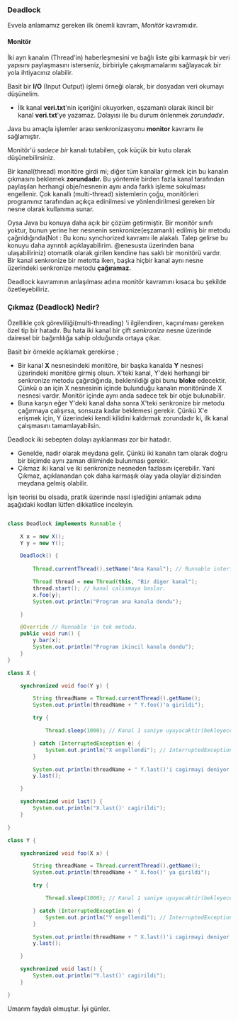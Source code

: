 ### Deadlock

Evvela anlamamız gereken ilk önemli kavram, *Monitör* kavramıdır.

#### Monitör

İki ayrı kanalın (Thread'in) haberleşmesini ve bağlı liste gibi karmaşık bir veri yapısını paylaşmasını isterseniz, birbiriyle çakışmamalarını sağlayacak bir yola ihtiyacınız olabilir. 

Basit bir **I/O** (Input Output) işlemi örneği olarak, bir dosyadan veri okumayı düşünelim.

- İlk kanal **veri.txt**'nin içeriğini okuyorken, eşzamanlı olarak ikincil bir kanal
 **veri.txt**'ye yazamaz. Dolayısı ile bu durum önlenmek *zorundadır*.
 
Java bu amaçla işlemler arası senkronizasyonu **monitor** kavramı ile sağlamıştır.

Monitör'ü *sadece bir* kanalı tutabilen, çok küçük bir kutu olarak düşünebilirsiniz.

Bir kanal(thread) monitöre girdi mi; diğer tüm kanallar girmek için bu kanalın çıkmasını beklemek **zorundadır.** Bu yöntemle birden fazla kanal tarafından paylaşılan herhangi obje/nesnenin aynı anda farklı işleme sokulması engellenir. Çok kanallı (multi-thread) sistemlerin çoğu, monitörleri programınız tarafından açıkça edinilmesi ve yönlendirilmesi gereken bir nesne olarak kullanıma sunar.

Oysa Java bu konuya daha açık bir çözüm getirmiştir. Bir monitör sınıfı yoktur, bunun yerine her nesnenin senkronize(eşzamanlı) edilmiş bir metodu çağrıldığında(Not : Bu konu synchorized kavramı ile alakalı. Talep gelirse bu konuyu daha ayrıntılı açıklayabilirim. @enesusta üzerinden bana ulaşabiliriniz) otomatik olarak girilen kendine has saklı bir monitörü vardır. Bir kanal senkronize bir metotta iken, başka hiçbir kanal aynı nesne üzerindeki senkronize metodu **çağıramaz.**

Deadlock kavramının anlaşılması adına monitör kavramını kısaca bu şekilde özetleyebiliriz.

### Çıkmaz (Deadlock) Nedir?

Özellikle çok görevliliği(multi-threading) 'i ilgilendiren, kaçınılması gereken özel tip bir hatadır. Bu hata iki kanal bir çift *senkronize* nesne üzerinde dairesel bir bağımlılığa sahip olduğunda ortaya çıkar.

Basit bir örnekle açıklamak gerekirse ;

- Bir kanal **X** nesnesindeki monitöre, bir başka kanalda **Y** nesnesi üzerindeki monitöre girmiş olsun. X'teki kanal, Y'deki herhangi bir senkronize metodu çağırdığında, beklenildiği gibi bunu **bloke** edecektir. Çünkü o an için X nesnesinin içinde bulunduğu kanalın monitöründe X nesnesi vardır. Monitör içinde aynı anda sadece tek bir obje bulunabilir. 
- Buna karşın eğer Y'deki kanal daha sonra X'teki senkronize bir metodu çağırmaya çalışırsa, sonsuza kadar beklemesi gerekir. Çünkü X'e erişmek için, Y üzerindeki kendi kilidini kaldırmak zorundadır ki, ilk kanal çalışmasını tamamlayabilsin.

Deadlock iki sebepten dolayı ayıklanması zor bir hatadır.
* Genelde, nadir olarak meydana gelir. Çünkü iki kanalın tam olarak doğru bir biçimde aynı zaman diliminde bulunması gerekir.
* Çıkmaz iki kanal ve iki senkronize nesneden fazlasını içerebilir. Yani Çıkmaz, açıklanandan çok daha karmaşık olay yada olaylar dizisinden meydana gelmiş olabilir.

İşin teorisi bu olsada, pratik üzerinde nasıl işlediğini anlamak adına aşağıdaki kodları lütfen dikkatlice inceleyin.

```java

class Deadlock implements Runnable {

    X x = new X();
    Y y = new Y();

    Deadlock() {
        
        Thread.currentThread().setName("Ana Kanal"); // Runnable interface'i yeni bir Thread yaratir. 

        Thread thread = new Thread(this, "Bir diger kanal");
        thread.start(); // kanal calismaya baslar.
        x.foo(y);
        System.out.println("Program ana kanala dondu");

    }

    @Override // Runnable 'in tek metodu.
    public void run() {
        y.bar(x);
        System.out.println("Program ikincil kanala dondu");
    }
}

class X {

    synchronized void foo(Y y) {

        String threadName = Thread.currentThread().getName();
        System.out.println(threadName + " Y.foo()'a girildi");

        try {

            Thread.sleep(1000); // Kanal 1 saniye uyuyacaktir(bekleyecektir).

        } catch (InterruptedException e) {
            System.out.println("X engellendi"); // InterruptedException, iki kanaldan bir digeri calismasina engel oldugu durumlarda olusur.
        }

        System.out.println(threadName + " Y.last()'i cagirmayi deniyor.");
        y.last();

    }

    synchronized void last() {
        System.out.println("X.last()' cagirildi");
    }

}

class Y {

    synchronized void foo(X x) {

        String threadName = Thread.currentThread().getName();
        System.out.println(threadName + " X.foo()' ya girildi");

        try {

            Thread.sleep(1000); // Kanal 1 saniye uyuyacaktir(bekleyecektir).

        } catch (InterruptedException e) {
            System.out.println("Y engellendi"); // InterruptedException, iki kanaldan bir digerinin, oteki kanalin calismasina engel oldugu durumlarda olusur.
        }

        System.out.println(threadName + " X.last()'i cagirmayi deniyor.");
        y.last();

    }

    synchronized void last() {
        System.out.println("Y.last()' cagirildi");
    }

}

```

Umarım faydalı olmuştur. İyi günler.